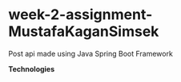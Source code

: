 # week-2-assignment-MustafaKaganSimsek
Post api made using Java Spring Boot Framework

<strong>Technologies</strong>
